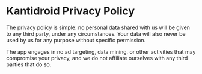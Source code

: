 # Kantidroid Privacy Policy

The privacy policy is simple: no personal data shared with us will be given to
any third party, under any circumstances. Your data will also never be used by
us for any purpose without specific permission.

The app engages in no ad targeting, data mining, or other activities that may
compromise your privacy, and we do not affiliate ourselves with any third
parties that do so.
